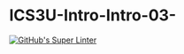 # ICS3U-Intro-Intro-03-

[![GitHub's Super Linter](https://github.com/JacksonNaufal/ICS3U-Intro-Intro-03-/workflows/GitHub's%20Super%20Linter/badge.svg)](https://github.com/JacksonNaufal/ICS3U-Intro-Intro-03-/actions)
